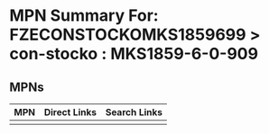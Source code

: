 



# MPN Summary For: FZECONSTOCKOMKS1859699 > con-stocko : MKS1859-6-0-909

## MPNs
  

|MPN|Direct Links|Search Links|
| :--- | :--- | :--- |
||||
